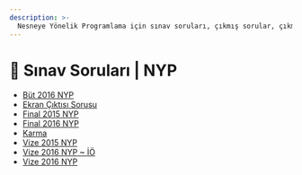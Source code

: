```yaml
---
description: >-
  Nesneye Yönelik Programlama için sınav soruları, çıkmış sorular, çıkmışlar veya önceki senelerde çıkan sorular
---
```


# 📃 Sınav Soruları \| NYP

<!--YPackage.YGitbookIntegration-tarafından-otomatik-oluşturulmuştur-->

- [Büt 2016 NYP](B%C3%BCt%202016%20NYP.pdf)
- [Ekran Çıktısı Sorusu](Ekran%20%C3%87%C4%B1kt%C4%B1s%C4%B1%20Sorusu.pdf)
- [Final 2015 NYP](Final%202015%20NYP.pdf)
- [Final 2016 NYP](Final%202016%20NYP.pdf)
- [Karma](Karma.pdf)
- [Vize 2015 NYP](Vize%202015%20NYP.pdf)
- [Vize 2016 NYP ~ İÖ](Vize%202016%20NYP%20~%20%C4%B0%C3%96.pdf)
- [Vize 2016 NYP](Vize%202016%20NYP.pdf)

<!--YPackage.YGitbookIntegration-tarafından-otomatik-oluşturulmuştur-->

